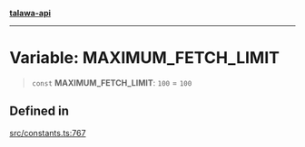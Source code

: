 [**talawa-api**](../../README.md)

***

# Variable: MAXIMUM\_FETCH\_LIMIT

> `const` **MAXIMUM\_FETCH\_LIMIT**: `100` = `100`

## Defined in

[src/constants.ts:767](https://github.com/Suyash878/talawa-api/blob/f376d03c37e9acd046e7cc983947432c95f74442/src/constants.ts#L767)

